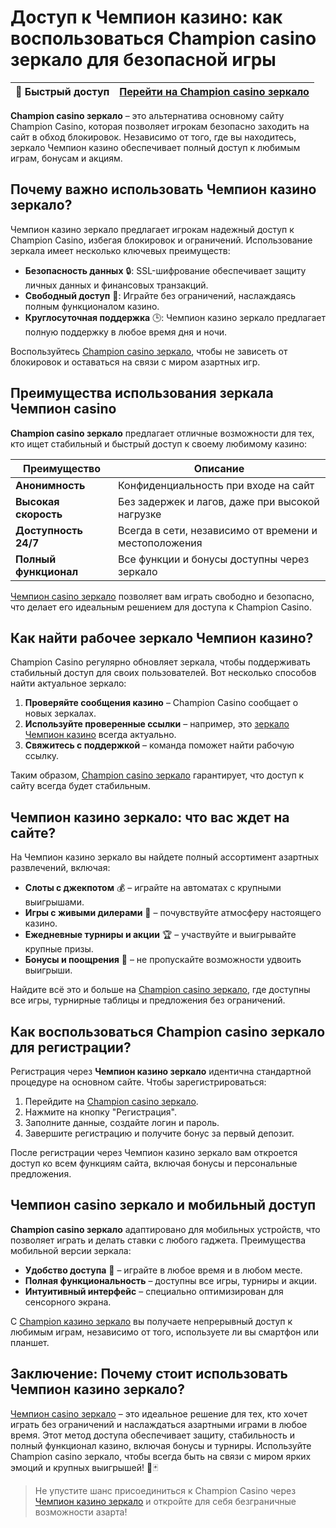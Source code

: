 # Доступ к Чемпион казино: как воспользоваться Champion casino зеркало для безопасной игры

| 🔗 Быстрый доступ | [Перейти на Champion casino зеркало](https://champcasino.ink/pobeda/doa-hats?p80412p305331p112c) |
| ----------------- | ----------------------------------------------------------------------------------------------- |

**Champion casino зеркало** – это альтернатива основному сайту Champion Casino, которая позволяет игрокам безопасно заходить на сайт в обход блокировок. Независимо от того, где вы находитесь, зеркало Чемпион казино обеспечивает полный доступ к любимым играм, бонусам и акциям.

## Почему важно использовать Чемпион казино зеркало?

Чемпион казино зеркало предлагает игрокам надежный доступ к Champion Casino, избегая блокировок и ограничений. Использование зеркала имеет несколько ключевых преимуществ:

- **Безопасность данных** 🔒: SSL-шифрование обеспечивает защиту личных данных и финансовых транзакций.
- **Свободный доступ** 🎲: Играйте без ограничений, наслаждаясь полным функционалом казино.
- **Круглосуточная поддержка** 🕒: Чемпион казино зеркало предлагает полную поддержку в любое время дня и ночи.

Воспользуйтесь [Champion casino зеркало](https://champcasino.ink/pobeda/doa-hats?p80412p305331p112c), чтобы не зависеть от блокировок и оставаться на связи с миром азартных игр.

## Преимущества использования зеркала Чемпион casino

**Champion casino зеркало** предлагает отличные возможности для тех, кто ищет стабильный и быстрый доступ к своему любимому казино:

| Преимущество            | Описание                                               |
| ----------------------- | ------------------------------------------------------ |
| **Анонимность**        | Конфиденциальность при входе на сайт                   |
| **Высокая скорость**   | Без задержек и лагов, даже при высокой нагрузке         |
| **Доступность 24/7**   | Всегда в сети, независимо от времени и местоположения   |
| **Полный функционал**  | Все функции и бонусы доступны через зеркало            |

[Чемпион casino зеркало](https://champcasino.ink/pobeda/doa-hats?p80412p305331p112c) позволяет вам играть свободно и безопасно, что делает его идеальным решением для доступа к Champion Casino.

## Как найти рабочее зеркало Чемпион казино?

Champion Casino регулярно обновляет зеркала, чтобы поддерживать стабильный доступ для своих пользователей. Вот несколько способов найти актуальное зеркало:

1. **Проверяйте сообщения казино** – Champion Casino сообщает о новых зеркалах.
2. **Используйте проверенные ссылки** – например, это [зеркало Чемпион казино](https://champcasino.ink/pobeda/doa-hats?p80412p305331p112c) всегда актуально.
3. **Свяжитесь с поддержкой** – команда поможет найти рабочую ссылку.

Таким образом, [Champion casino зеркало](https://champcasino.ink/pobeda/doa-hats?p80412p305331p112c) гарантирует, что доступ к сайту всегда будет стабильным.

## Чемпион казино зеркало: что вас ждет на сайте?

На Чемпион казино зеркало вы найдете полный ассортимент азартных развлечений, включая:

- **Слоты с джекпотом** 💰 – играйте на автоматах с крупными выигрышами.
- **Игры с живыми дилерами** 🎩 – почувствуйте атмосферу настоящего казино.
- **Ежедневные турниры и акции** 🏆 – участвуйте и выигрывайте крупные призы.
- **Бонусы и поощрения** 🎁 – не пропускайте возможности удвоить выигрыши.

Найдите всё это и больше на [Champion casino зеркало](https://champcasino.ink/pobeda/doa-hats?p80412p305331p112c), где доступны все игры, турнирные таблицы и предложения без ограничений.

## Как воспользоваться Champion casino зеркало для регистрации?

Регистрация через **Чемпион казино зеркало** идентична стандартной процедуре на основном сайте. Чтобы зарегистрироваться:

1. Перейдите на [Champion casino зеркало](https://champcasino.ink/pobeda/doa-hats?p80412p305331p112c).
2. Нажмите на кнопку "Регистрация".
3. Заполните данные, создайте логин и пароль.
4. Завершите регистрацию и получите бонус за первый депозит.

После регистрации через Чемпион казино зеркало вам откроется доступ ко всем функциям сайта, включая бонусы и персональные предложения.

## Чемпион casino зеркало и мобильный доступ

**Champion casino зеркало** адаптировано для мобильных устройств, что позволяет играть и делать ставки с любого гаджета. Преимущества мобильной версии зеркала:

- **Удобство доступа** 📱 – играйте в любое время и в любом месте.
- **Полная функциональность** – доступны все игры, турниры и акции.
- **Интуитивный интерфейс** – специально оптимизирован для сенсорного экрана.

С [Champion казино зеркало](https://champcasino.ink/pobeda/doa-hats?p80412p305331p112c) вы получаете непрерывный доступ к любимым играм, независимо от того, используете ли вы смартфон или планшет.

## Заключение: Почему стоит использовать Чемпион казино зеркало?

[Чемпион casino зеркало](https://champcasino.ink/pobeda/doa-hats?p80412p305331p112c) – это идеальное решение для тех, кто хочет играть без ограничений и наслаждаться азартными играми в любое время. Этот метод доступа обеспечивает защиту, стабильность и полный функционал казино, включая бонусы и турниры. Используйте Champion casino зеркало, чтобы всегда быть на связи с миром ярких эмоций и крупных выигрышей! 🎉🃏

> Не упустите шанс присоединиться к Champion Casino через [Чемпион казино зеркало](https://champcasino.ink/pobeda/doa-hats?p80412p305331p112c) и откройте для себя безграничные возможности азарта!
